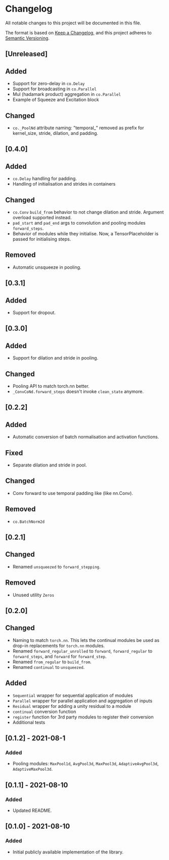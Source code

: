# Changelog
All notable changes to this project will be documented in this file.

The format is based on [Keep a Changelog](https://keepachangelog.com/en/1.0.0/),
and this project adheres to [Semantic Versioning](https://semver.org/spec/v2.0.0.html).

## [Unreleased]
## Added
- Support for zero-delay in `co.Delay`
- Support for broadcasting in `co.Parallel`
- Mul (hadamark product) aggregation in `co.Parallel`
- Example of Squeeze and Excitation block

## Changed
- `co._PoolNd` attribute naming: "temporal_" removed as prefix for kernel_size, stride, dilation, and padding.


## [0.4.0]
## Added
- `co.Delay` handling for padding.
- Handling of initialisation and strides in containers

## Changed
- `co.Conv` `build_from` behavior to not change dilation and stride. Argument overload supported instead. 
- `pad_start` and `pad_end` args to convolution and pooling modules `forward_steps`.
- Behavior of modules while they initialise. Now, a TensorPlaceholder is passed for initialising steps.

## Removed
- Automatic unsqueeze in pooling.


## [0.3.1]
## Added
- Support for dropout.


## [0.3.0]
## Added
- Support for dilation and stride in pooling.

## Changed
- Pooling API to match torch.nn better.
- `_ConvCoNd.forward_steps` doesn't invoke `clean_state` anymore.


## [0.2.2]
## Added
- Automatic conversion of batch normalisation and activation functions.

## Fixed
- Separate dilation and stride in pool.

## Changed
- Conv forward to use temporal padding like (like nn.Conv).

## Removed
- `co.BatchNorm2d`

## [0.2.1]
## Changed
- Renamed `unsqueezed` to `forward_stepping`.

## Removed 
- Unused utility `Zeros`


## [0.2.0]
## Changed
- Naming to match `torch.nn`. This lets the continual modules be used as drop-in replacements for `torch.nn` modules.
- Renamed `forward_regular_unrolled` to `forward`, `forward_regular` to `forward_steps`, and `forward` for `forward_step`.
- Renamed `from_regular` to `build_from`.
- Renamed `continual` to `unsqueezed`.

## Added
- `Sequential` wrapper for sequential application of modules
- `Parallel` wrapper for parallel application and aggregation of inputs
- `Residual` wrapper for adding a unity residual to a module
- `continual` conversion function
- `register` function for 3rd party modules to register their conversion
- Additional tests

## [0.1.2] - 2021-08-1
### Added
- Pooling modules: `MaxPool1d`, `AvgPool3d`, `MaxPool3d`, `AdaptiveAvgPool3d`, `AdaptiveMaxPool3d`.


## [0.1.1] - 2021-08-10
### Added
- Updated README.


## [0.1.0] - 2021-08-10
### Added
- Initial publicly available implementation of the library.
